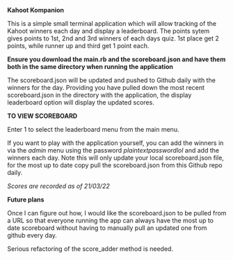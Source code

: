 **Kahoot Kompanion**

This is a simple small terminal application which will allow tracking of the Kahoot winners each day and display a leaderboard. The points sytem gives points to 1st, 2nd and 3rd winners of each days quiz. 1st place get 2 points, while runner up and third get 1 point each.

**Ensure you download the main.rb and the scoreboard.json and have them both in the same directory when running the application**

The scoreboard.json will be updated and pushed to Github daily with the winners for the day. Providing you have pulled down the most recent scoreboard.json in the directory with the application, the display leaderboard option will display the updated scores.

**TO VIEW SCOREBOARD**

Enter 1 to select the leaderboard menu from the main menu.

If you want to play with the application yourself, you can add the winners in via the *admin* menu using the password *plaintextpasswordlol* and add the winners each day. Note this will only update your local scoreboard.json file, for the most up to date copy pull the scoreboard.json from this Github repo daily.

*Scores are recorded as of 21/03/22*

**Future plans**

Once I can figure out how, I would like the scoreboard.json to be pulled from a URL so that everyone running the app can always have the most up to date scoreboard without having to manually pull an updated one from github every day.

Serious refactoring of the score_adder method is needed.